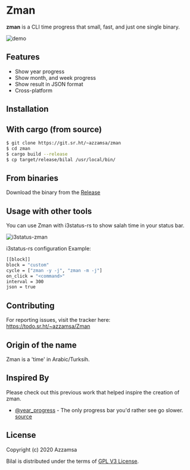 # Zman

**zman** is a CLI time progress that small, fast, and just one single binary.

![demo](https://git.sr.ht/~azzamsa/zman/blob/master/media/zman-demo.gif)

## Features

- Show year progress
- Show month, and week progress
- Show result in JSON format
- Cross-platform

## Installation

## With cargo (from source)

``` bash
$ git clone https://git.sr.ht/~azzamsa/zman
$ cd zman
$ cargo build --release
$ cp target/release/bilal /usr/local/bin/
```

## From binaries

Download the binary from the [Release](https://git.sr.ht/~azzamsa/zman.rs/refs/)


## Usage with other tools

You can use Zman with i3status-rs to show salah time in your status bar.

![i3status-zman](https://git.sr.ht/~azzamsa/blobs/blob/master/zman/zman.png)

i3status-rs configuration Example:

``` bash
[[block]]
block = "custom"
cycle = ["zman -y -j", "zman -m -j"]
on_click = "<command>"
interval = 300
json = true
```
## Contributing

For reporting issues, visit the tracker here: https://todo.sr.ht/~azzamsa/Zman

## Origin of the name

Zman is a 'time' in Arabic/Turksih.

## Inspired By

Please check out this previous work that helped inspire the creation of zman.

- [@year_progress](https://twitter.com/year_progress) - The only progress bar you'd rather see go slower. [source](https://github.com/filiph/progress_bar)

## License

Copyright (c) 2020 Azzamsa

Bilal is distributed under the terms of [GPL V3 License](LICENSE).



